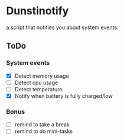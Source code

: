 # Dunstinotify
a script that notifies you about system events.

## ToDo

### System events
- [x] Detect memory usage
- [ ] Detect cpu usage
- [ ] Detect temperature
- [x] Notify when battery is fully charged/low

### Bonus
- [ ] remind to take a break
- [ ] remind to do mini-tasks
